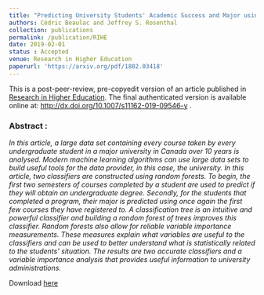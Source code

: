 ```yaml
---
title: "Predicting University Students' Academic Success and Major using Random Forests"
authors: Cédric Beaulac and Jeffrey S. Rosenthal
collection: publications
permalink: /publication/RIHE
date: 2019-02-01
status : Accepted
venue: Research in Higher Education
paperurl: 'https://arxiv.org/pdf/1802.03418'
---
```


This is a post-peer-review, pre-copyedit version of an article published in [Research in Higher Education](https://link.springer.com/journal/11162). The final authenticated version is available online at: http://dx.doi.org/10.1007/s11162-019-09546-y .

### Abstract :

*In this article, a large data set containing every course taken by every undergraduate student in a major university in Canada over 10 years is analysed. Modern machine learning algorithms can use large data sets to build useful tools for the data provider, in this case, the university. In this article, two classifiers are constructed using random forests. To begin, the first two semesters of courses completed by a student are used to predict if they will obtain an undergraduate degree. Secondly, for the students that completed a program, their major is predicted using once again the first few courses they have registered to. A classification tree is an intuitive and powerful classifier and building a random forest of trees improves this classifier. Random forests also allow for reliable variable importance measurements. These measures explain what variables are useful to the classifiers and can be used to better understand what is statistically related to the students' situation. The results are two accurate classifiers and a variable importance analysis that provides useful information to university administrations.*

Download [here](https://arxiv.org/pdf/1802.03418)

